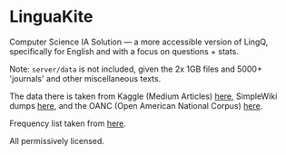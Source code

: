# LinguaKite

Computer Science IA Solution — a more accessible version of LingQ, specifically for English and with a focus on questions + stats.

Note: `server/data` is not included, given the 2x 1GB files and 5000+ 'journals' and other miscellaneous texts. 

The data there is taken from Kaggle (Medium Articles) [here](https://www.kaggle.com/datasets/fabiochiusano/medium-articles), SimpleWiki dumps [here](https://dumps.wikimedia.org/simplewiki/), and the OANC (Open American National Corpus) [here](https://anc.org/data/oanc/download/).

Frequency list taken from [here](https://gist.github.com/h3xx/1976236).

All permissively licensed.
